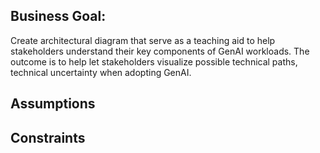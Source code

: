 ## Business Goal:
Create architectural diagram that serve as a teaching aid to help stakeholders understand their key components of GenAI workloads. The outcome is to help let stakeholders visualize possible technical paths, technical uncertainty when adopting GenAI.


## Assumptions 


## Constraints

